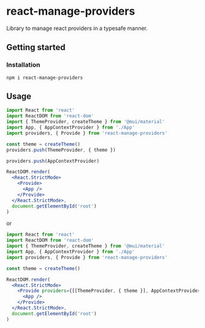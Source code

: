# react-manage-providers
Library to manage react providers in a typesafe manner.

## Getting started
### Installation
`npm i react-manage-providers`

## Usage
```jsx
import React from 'react'
import ReactDOM from 'react-dom'
import { ThemeProvider, createTheme } from '@mui/material'
import App, { AppContextProvider } from './App'
import providers, { Provide } from 'react-manage-providers'

const theme = createTheme()
providers.push(ThemeProvider, { theme })

providers.push(AppContextProvider)

ReactDOM.render(
  <React.StrictMode>
    <Provide>
      <App />
    </Provide>
  </React.StrictMode>,
  document.getElementById('root')
)
```
or
```jsx
import React from 'react'
import ReactDOM from 'react-dom'
import { ThemeProvider, createTheme } from '@mui/material'
import App, { AppContextProvider } from './App'
import providers, { Provide } from 'react-manage-providers'

const theme = createTheme()

ReactDOM.render(
  <React.StrictMode>
    <Provide providers={[[ThemeProvider, { theme }], AppContextProvider]}>
      <App />
    </Provide>
  </React.StrictMode>,
  document.getElementById('root')
)
```
